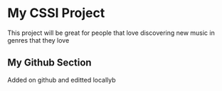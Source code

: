 # My CSSI Project

This project will be great for people that love discovering new music in genres that they love

## My Github Section

Added on github and editted locallyb
